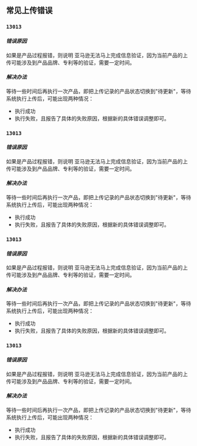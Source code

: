 ## 常见上传错误
### `13013`
#### *错误原因*
如果是产品过程报错，则说明 亚马逊无法马上完成信息验证，因为当前产品的上传可能涉及到产品品牌、专利等的验证，需要一定时间。
#### *解决办法*
等待一些时间后再执行一次产品，即把上传记录的产品状态切换到"待更新"，等待系统执行上传后，可能出现两种情况：
 - 执行成功
 - 执行失败，且报告了具体的失败原因，根据新的具体错误调整即可。

### `13013`
#### *错误原因*
如果是产品过程报错，则说明 亚马逊无法马上完成信息验证，因为当前产品的上传可能涉及到产品品牌、专利等的验证，需要一定时间。
#### *解决办法*
等待一些时间后再执行一次产品，即把上传记录的产品状态切换到"待更新"，等待系统执行上传后，可能出现两种情况：
- 执行成功
- 执行失败，且报告了具体的失败原因，根据新的具体错误调整即可。

### `13013`
#### *错误原因*
如果是产品过程报错，则说明 亚马逊无法马上完成信息验证，因为当前产品的上传可能涉及到产品品牌、专利等的验证，需要一定时间。
#### *解决办法*
等待一些时间后再执行一次产品，即把上传记录的产品状态切换到"待更新"，等待系统执行上传后，可能出现两种情况：
- 执行成功
- 执行失败，且报告了具体的失败原因，根据新的具体错误调整即可。

### `13013`
#### *错误原因*
如果是产品过程报错，则说明 亚马逊无法马上完成信息验证，因为当前产品的上传可能涉及到产品品牌、专利等的验证，需要一定时间。
#### *解决办法*
等待一些时间后再执行一次产品，即把上传记录的产品状态切换到"待更新"，等待系统执行上传后，可能出现两种情况：
- 执行成功
- 执行失败，且报告了具体的失败原因，根据新的具体错误调整即可。
